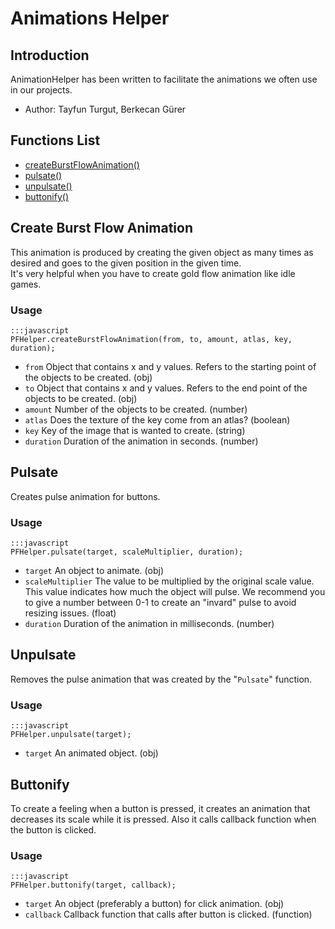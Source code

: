 # Animations Helper

## Introduction

AnimationHelper has been written to facilitate the animations we often use in our projects.

* Author: Tayfun Turgut, Berkecan Gürer

## Functions List

* [createBurstFlowAnimation()](#createBurstFlowAnimation)
* [pulsate()](#pulsate)
* [unpulsate()](#unpulsate)
* [buttonify()](#buttonify)

<a name="createBurstFlowAnimation"></a>

## Create Burst Flow Animation 

This animation is produced by creating the given object as many times as desired and goes to the given position in the given time.</br>
It's very helpful when you have to create gold flow animation like idle games.

### Usage

    :::javascript
    PFHelper.createBurstFlowAnimation(from, to, amount, atlas, key, duration);

* `from` Object that contains x and y values. Refers to the starting point of the objects to be created. (obj)
* `to` Object that contains x and y values. Refers to the end point of the objects to be created. (obj)
* `amount` Number of the objects to be created. (number)
* `atlas` Does the texture of the key come from an atlas? (boolean)
* `key` Key of the image that is wanted to create. (string)
* `duration` Duration of the animation in seconds. (number)



<a name="pulsate"></a>

## Pulsate

Creates pulse animation for buttons.

### Usage

    :::javascript
    PFHelper.pulsate(target, scaleMultiplier, duration);

* `target` An object to animate. (obj)
* `scaleMultiplier` The value to be multiplied by the original scale value. This value indicates how much the object will pulse. We recommend you to give a number between 0-1 to create an "invard" pulse to avoid resizing issues. (float)
* `duration` Duration of the animation in milliseconds. (number)


<a name="unpulsate"></a>

## Unpulsate

Removes the pulse animation that was created by the "`Pulsate`" function.

### Usage

    :::javascript
    PFHelper.unpulsate(target);

* `target` An animated object. (obj)

<a name="buttonify"></a>


## Buttonify

To create a feeling when a button is pressed, it creates an animation that decreases its scale while it is pressed. Also it calls callback function when the button is clicked.

### Usage

    :::javascript
    PFHelper.buttonify(target, callback);

* `target` An object (preferably a button) for click animation. (obj)
* `callback` Callback function that calls after button is clicked. (function)
